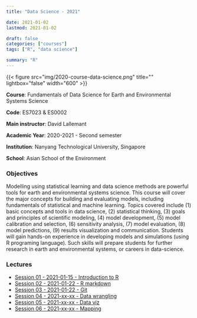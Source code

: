 ```yaml
---
title: "Data Science - 2021"

date: 2021-01-02
lastmod: 2021-01-02

draft: false
categories: ["courses"]
tags: ["R", "data science"]

summary: "R"
---
```


{{< figure src="img/2020-course-data-science.png" title="" lightbox="false" width="600" >}}

__Course__: Fundamentals of Data Science for Earth and Environmental Systems Science

__Code__: ES7023 & ES0002

__Main instructor__: David Lallemant

__Academic Year__: 2020-2021 - Second semester

__Institution__: Nanyang Technological University, Singapore

__School__: Asian School of the Environment

### Objectives
Modelling using statistical learning and data science methods are powerful tools for earth and environmental systems science. This course will cover the major concepts for building and evaluating models, including fundamentals of statistical and machine learning. Topics covered include (1) basic concepts and tools in data science, (2) statistical thinking, (3) goals and principles of scientific modeling, (4) model development, (5) model calibration and selection, (6) sensitivity analysis, (7) model evaluation, (8) model predictions, (9) results visualization and communication. Students will gain hands-on experience in developing models and simulations (using R programing language). Such skills will prepare students for further research in earth and environmental systems, or careers in data-science.

### Lectures
* [Session 01 - 2021-01-15 - Introduction to R](https://daniel-vaulot.fr/html/course-data-science-2021/R-session-01-intro.html)
* [Session 02 - 2021-01-22 - R markdown](https://daniel-vaulot.fr/html/course-data-science-2021/R-session-02-markdown.html)
* [Session 03 - 2021-01-22 - Git](https://daniel-vaulot.fr/html/course-data-science-2021/R-session-03-Git.html)
* [Session 04 - 2021-xx-xx - Data wrangling](https://vaulot.github.io/course-ntu-data-science-2020/R-session-04-data_wrangling.html)
* [Session 05 - 2021-xx-xx - Data viz](https://vaulot.github.io/course-ntu-data-science-2020/R-session-05-data_visualization.html)
* [Session 06 - 2021-xx-xx - Mapping](https://vaulot.github.io/course-ntu-data-science-2020/R-session-06-mapping.html)